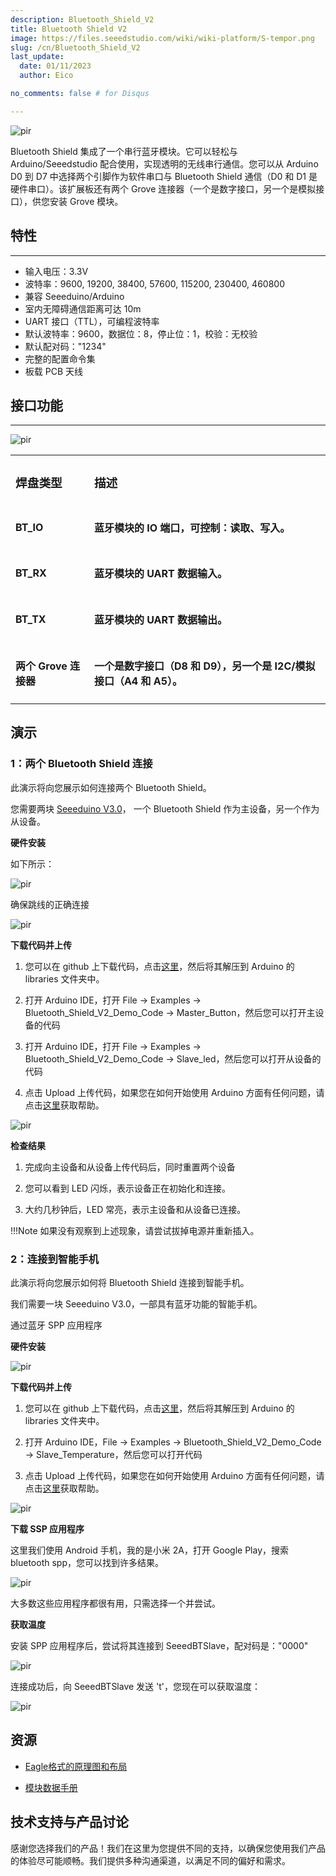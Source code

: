 ```yaml
---
description: Bluetooth_Shield_V2
title: Bluetooth Shield V2
image: https://files.seeedstudio.com/wiki/wiki-platform/S-tempor.png
slug: /cn/Bluetooth_Shield_V2
last_update:
  date: 01/11/2023  
  author: Eico 

no_comments: false # for Disqus

---
```

<p style={{textAlign: 'center'}}><img src="https://files.seeedstudio.com/wiki/Bluetooth_Shield_V2/img/Bluetooth_Shiled_v2.JPG" alt="pir" width={600} height="auto" /></p>

Bluetooth Shield 集成了一个串行蓝牙模块。它可以轻松与 Arduino/Seeedstudio 配合使用，实现透明的无线串行通信。您可以从 Arduino D0 到 D7 中选择两个引脚作为软件串口与 Bluetooth Shield 通信（D0 和 D1 是硬件串口）。该扩展板还有两个 Grove 连接器（一个是数字接口，另一个是模拟接口），供您安装 Grove 模块。

##   特性
---
*   输入电压：3.3V
*   波特率：9600, 19200, 38400, 57600, 115200, 230400, 460800
*   兼容 Seeeduino/Arduino
*   室内无障碍通信距离可达 10m
*   UART 接口（TTL），可编程波特率
*   默认波特率：9600，数据位：8，停止位：1，校验：无校验
*   默认配对码："1234"
*   完整的配置命令集
*   板载 PCB 天线

##   接口功能
---

<p style={{textAlign: 'center'}}><img src="https://files.seeedstudio.com/wiki/Bluetooth_Shield_V2/img/Bluetooth_Shield_V2.0_K.jpg" alt="pir" width={600} height="auto" /></p>

<table align="center">
  <tbody>
  <tr>
    <td><h3>焊盘类型</h3></td>
    <td><h3>描述</h3></td>
  </tr>
  <tr>
    <td><h4>BT_IO</h4></td>
    <td><h4>蓝牙模块的 IO 端口，可控制：读取、写入。</h4></td>
  </tr>
  <tr>
    <td><h4>BT_RX</h4></td>
    <td><h4>蓝牙模块的 UART 数据输入。</h4></td>
  </tr>  
  <tr>
    <td><h4>BT_TX</h4></td>
    <td><h4>蓝牙模块的 UART 数据输出。</h4></td>
  </tr>
  <tr>
    <td><h4>两个 Grove 连接器</h4></td>
    <td><h4>一个是数字接口（D8 和 D9），另一个是 I2C/模拟接口（A4 和 A5）。</h4></td>
  </tr>
  </tbody></table>


##   演示

### 1：两个 Bluetooth Shield 连接

此演示将向您展示如何连接两个 Bluetooth Shield。

您需要两块 [Seeeduino V3.0](https://www.seeedstudio.com/depot/seeeduino-v30-atmega-328p-p-669.html?cPath=6_7)，
一个 Bluetooth Shield 作为主设备，另一个作为从设备。

**硬件安装**

如下所示：
<p style={{textAlign: 'center'}}><img src="https://files.seeedstudio.com/wiki/Bluetooth_Shield_V2/img/Bluetooth_shield_demo_image0.png" alt="pir" width={600} height="auto" /></p>


确保跳线的正确连接
<p style={{textAlign: 'center'}}><img src="https://files.seeedstudio.com/wiki/Bluetooth_Shield_V2/img/Bluetooth_shield_demo_image4.jpg" alt="pir" width={600} height="auto" /></p>


**下载代码并上传**

1.  您可以在 github 上下载代码，点击[这里](https://github.com/Seeed-Studio/Bluetooth_Shield_V2_Demo_Code/archive/master.zip)，然后将其解压到 Arduino 的 libraries 文件夹中。

2.  打开 Arduino IDE，打开 File -> Examples -> Bluetooth_Shield_V2_Demo_Code -> Master_Button，然后您可以打开主设备的代码

3.  打开 Arduino IDE，打开 File -> Examples -> Bluetooth_Shield_V2_Demo_Code -> Slave_led，然后您可以打开从设备的代码

4.  点击 Upload 上传代码，如果您在如何开始使用 Arduino 方面有任何问题，请点击[这里](/cn/Getting_Started_with_Seeeduino)获取帮助。


<p style={{textAlign: 'center'}}><img src="https://files.seeedstudio.com/wiki/Bluetooth_Shield_V2/img/Bluetooth_ide_1.jpg" alt="pir" width={600} height="auto" /></p>

**检查结果**

1.  完成向主设备和从设备上传代码后，同时重置两个设备

2.  您可以看到 LED 闪烁，表示设备正在初始化和连接。

3.  大约几秒钟后，LED 常亮，表示主设备和从设备已连接。

!!!Note
    如果没有观察到上述现象，请尝试拔掉电源并重新插入。


### 2：连接到智能手机

此演示将向您展示如何将 Bluetooth Shield 连接到智能手机。

我们需要一块 Seeeduino V3.0，一部具有蓝牙功能的智能手机。

通过蓝牙 SPP 应用程序

**硬件安装**
<p style={{textAlign: 'center'}}><img src="https://files.seeedstudio.com/wiki/Bluetooth_Shield_V2/img/Bluetooth_shield_demo_image1.png" alt="pir" width={600} height="auto" /></p>


**下载代码并上传**

1.  您可以在 github 上下载代码，点击[这里](https://github.com/Seeed-Studio/Bluetooth_Shield_V2_Demo_Code/archive/master.zip)，然后将其解压到 Arduino 的 libraries 文件夹中。

2.  打开 Arduino IDE，File -> Examples -> Bluetooth_Shield_V2_Demo_Code -> Slave_Temperature，然后您可以打开代码

3.  点击 Upload 上传代码，如果您在如何开始使用 Arduino 方面有任何问题，请点击[这里](//Getting_Started_with_Seeeduino)获取帮助。

<p style={{textAlign: 'center'}}><img src="https://files.seeedstudio.com/wiki/Bluetooth_Shield_V2/img/Bluetooth_Shield_Demo2.jpg" alt="pir" width={600} height="auto" /></p>

**下载 SSP 应用程序**

这里我们使用 Android 手机，我的是小米 2A，打开 Google Play，搜索 bluetooth spp，您可以找到许多结果。
<p style={{textAlign: 'center'}}><img src="https://files.seeedstudio.com/wiki/Bluetooth_Shield_V2/img/Bluetooth_Shield_Find_spp.png" alt="pir" width={600} height="auto" /></p>

大多数这些应用程序都很有用，只需选择一个并尝试。

**获取温度**

安装 SPP 应用程序后，尝试将其连接到 SeeedBTSlave，配对码是："0000"
<p style={{textAlign: 'center'}}><img src="https://files.seeedstudio.com/wiki/Bluetooth_Shield_V2/img/Bluetooth_Shield_App_1.png" alt="pir" width={600} height="auto" /></p>


连接成功后，向 SeeedBTSlave 发送 't'，您现在可以获取温度：
<p style={{textAlign: 'center'}}><img src="https://files.seeedstudio.com/wiki/Bluetooth_Shield_V2/img/Bluetooth_Shield_get_temp.png" alt="pir" width={600} height="auto" /></p>

##   资源
*   [Eagle格式的原理图和布局](https://files.seeedstudio.com/wiki/Bluetooth_Shield_V2/res/Buletooth_Shield_v2.0_sch_pcb.zip)

*   [模块数据手册](https://files.seeedstudio.com/wiki/Bluetooth_Shield_V2/res/Bluetooth_en.pdf)

## 技术支持与产品讨论
感谢您选择我们的产品！我们在这里为您提供不同的支持，以确保您使用我们产品的体验尽可能顺畅。我们提供多种沟通渠道，以满足不同的偏好和需求。

<div class="button_tech_support_container">
<a href="https://forum.seeedstudio.com/" class="button_forum"></a> 
<a href="https://www.seeedstudio.com/contacts" class="button_email"></a>
</div>

<div class="button_tech_support_container">
<a href="https://discord.gg/eWkprNDMU7" class="button_discord"></a> 
<a href="https://github.com/Seeed-Studio/wiki-documents/discussions/69" class="button_discussion"></a>
</div>